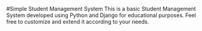 #Simple Student Management System
This is a basic Student Management System developed using Python and Django for educational purposes. Feel free to customize and extend it according to your needs.